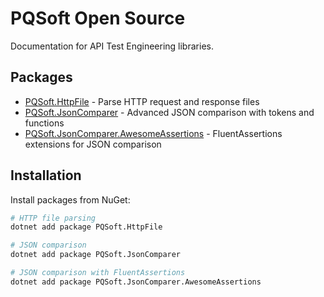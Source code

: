# PQSoft Open Source

Documentation for API Test Engineering libraries.

## Packages

- [PQSoft.HttpFile](api/httpfile.md) - Parse HTTP request and response files
- [PQSoft.JsonComparer](api/jsoncomparer.md) - Advanced JSON comparison with tokens and functions
- [PQSoft.JsonComparer.AwesomeAssertions](api/assertions.md) - FluentAssertions extensions for JSON comparison

## Installation

Install packages from NuGet:

```bash
# HTTP file parsing
dotnet add package PQSoft.HttpFile

# JSON comparison
dotnet add package PQSoft.JsonComparer

# JSON comparison with FluentAssertions
dotnet add package PQSoft.JsonComparer.AwesomeAssertions
```
